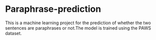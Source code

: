 # Paraphrase-prediction
This is a machine learning project for the prediction of whether the two sentences are paraphrases or not.The model is trained using the PAWS dataset.
